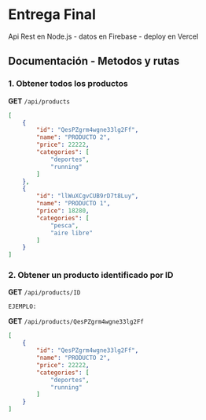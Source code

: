 # Entrega Final

Api Rest en Node.js - datos en Firebase - deploy en Vercel

## Documentación - Metodos y rutas

### 1. Obtener todos los productos

 **GET** `/api/products`

```json
[ 
    {
        "id": "QesPZgrm4wgne33lg2Ff",
        "name": "PRODUCTO 2",
        "price": 22222,
        "categories": [
            "deportes",
            "running"
        ]
    },
    {
        "id": "llWuXCgvCUB9rD7t8Luy",
        "name": "PRODUCTO 1",
        "price": 18280,
        "categories": [
            "pesca",
            "aire libre"
        ]
    }
]
```

### 2. Obtener un producto identificado por ID

 **GET** `/api/products/ID`

 `EJEMPLO:`

 **GET** `/api/products/QesPZgrm4wgne33lg2Ff`

```json
[ 
    {
        "id": "QesPZgrm4wgne33lg2Ff",
        "name": "PRODUCTO 2",
        "price": 22222,
        "categories": [
            "deportes",
            "running"
        ]
    }
]